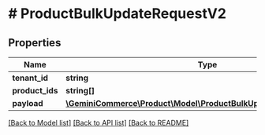 # # ProductBulkUpdateRequestV2


## Properties


Name | Type | Description | Notes
------------ | ------------- | ------------- | -------------
**tenant_id**| **string** |   | [optional]
**product_ids**| **string[]** |   | [optional]
**payload**| [**\GeminiCommerce\Product\Model\ProductBulkUpdateRequestV2Payload**](ProductBulkUpdateRequestV2Payload.md) |   | [optional]


[[Back to Model list]](../../README.md#models) [[Back to API list]](../../README.md#endpoints) [[Back to README]](../../README.md)